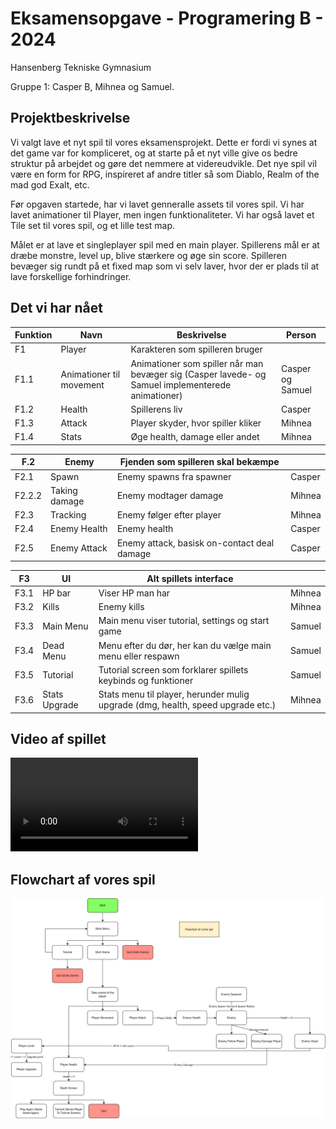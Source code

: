 # Eksamensopgave - Programering B - 2024
Hansenberg Tekniske Gymnasium

Gruppe 1: Casper B, Mihnea og Samuel.
## Projektbeskrivelse
Vi valgt lave et nyt spil til vores eksamensprojekt. Dette er fordi vi synes at det game var for kompliceret, og at starte på et nyt ville give os bedre struktur på arbejdet og gøre det nemmere at videreudvikle. Det nye spil vil være en form for RPG, inspireret af andre titler så som Diablo, Realm of the mad god Exalt, etc. 

Før opgaven startede, har vi lavet genneralle assets til vores spil. Vi har lavet animationer til Player, men ingen funktionaliteter. Vi har også lavet et Tile set til vores spil, og et lille test map. 

Målet er at lave et singleplayer spil med en main player. Spillerens mål er at dræbe monstre, level up, blive stærkere og øge sin score. 
Spilleren bevæger sig rundt på et fixed map som vi selv laver, hvor der er plads til at lave forskellige forhindringer.
## Det vi har nået


|     Funktion    |     Navn                        |     Beskrivelse                                                                                            |     Person              |
|-----------------|---------------------------------|------------------------------------------------------------------------------------------------------------|-------------------------|
|     F1          |     Player                      |     Karakteren som spilleren bruger                                                                        |                         |
|     F1.1        |     Animationer til movement    |     Animationer som spiller når man bevæger sig (Casper lavede- og Samuel   implementerede animationer)    |     Casper og Samuel    |
|     F1.2        |     Health                      |     Spillerens liv                                                                                         |     Casper              |
|     F1.3        |     Attack                      |     Player skyder, hvor spiller kliker                                                                     |     Mihnea              |
|     F1.4        |     Stats                       |     Øge health, damage eller andet                                                                         |     Mihnea              |


|     F.2       |     Enemy            |     Fjenden som spilleren skal bekæmpe               |               |
|---------------|----------------------|------------------------------------------------------|---------------|
|     F2.1      |     Spawn            |     Enemy spawns fra spawner                         |     Casper    |
|     F2.2.2    |     Taking damage    |     Enemy modtager damage                            |     Mihnea    |
|     F2.3      |     Tracking         |     Enemy følger efter player                        |     Mihnea    |
|     F2.4      |     Enemy Health     |     Enemy health                                     |     Casper    |
|     F2.5      |     Enemy Attack     |     Enemy attack, basisk on-contact   deal damage    |     Casper    |

|     F3      |     UI               |     Alt spillets interface                                                               |               |
|-------------|----------------------|------------------------------------------------------------------------------------------|---------------|
|     F3.1    |     HP bar           |     Viser HP man har                                                                     |     Mihnea    |
|     F3.2    |     Kills            |     Enemy kills                                                                          |     Mihnea    |
|     F3.3    |     Main Menu        |     Main menu viser tutorial, settings og start game                                     |     Samuel    |
|     F3.4    |     Dead Menu        |     Menu efter du dør, her kan du vælge main menu eller respawn                          |     Samuel    |
|     F3.5    |     Tutorial         |     Tutorial screen som forklarer spillets keybinds og funktioner                        |     Samuel    |
|     F3.6    |     Stats Upgrade    |     Stats menu til player, herunder mulig upgrade (dmg, health, speed   upgrade etc.)    |     Mihnea    |

## Video af spillet

<video controls src="Cryptic Conquest 2D Demo video_1.mp4"></video>

## Flowchart af vores spil

![alt text](Diagram-1.png)
